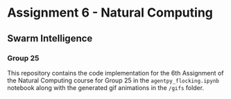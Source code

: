 # Assignment 6 - Natural Computing
## Swarm Intelligence
### Group 25
This repository contains the code implementation for the 6th Assignment of the Natural Computing course for Group 25 in the `agentpy_flocking.ipynb` notebook along with the generated gif animations in the `/gifs` folder.
